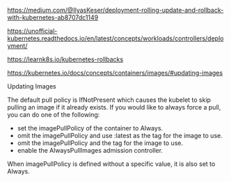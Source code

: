  
https://medium.com/@IlyasKeser/deployment-rolling-update-and-rollback-with-kubernetes-ab8707dc1149

https://unofficial-kubernetes.readthedocs.io/en/latest/concepts/workloads/controllers/deployment/

https://learnk8s.io/kubernetes-rollbacks

https://kubernetes.io/docs/concepts/containers/images/#updating-images


Updating Images

The default pull policy is IfNotPresent which causes the kubelet to skip pulling an image if it already exists. If you would like to always force a pull, you can do one of the following:

- set the imagePullPolicy of the container to Always.
- omit the imagePullPolicy and use :latest as the tag for the image to use.
- omit the imagePullPolicy and the tag for the image to use.
- enable the AlwaysPullImages admission controller.

When imagePullPolicy is defined without a specific value, it is also set to Always.

